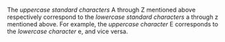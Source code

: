  

The *uppercase standard characters* A through Z mentioned above respectively correspond to the *lowercase standard characters* a through z mentioned above. For example, the *uppercase character* E corresponds to the *lowercase character* e, and vice versa. 

